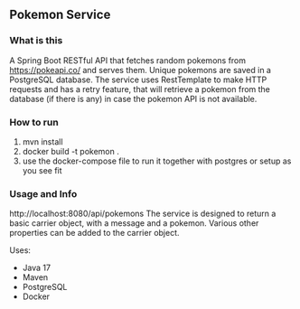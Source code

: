 ## Pokemon Service
### What is this
A Spring Boot RESTful API that fetches random pokemons from https://pokeapi.co/
and serves them. Unique pokemons are saved in a PostgreSQL database. 
The service uses RestTemplate to make HTTP requests and has a retry feature, that will retrieve a pokemon from the database (if there is any) in case the pokemon API is not available.

### How to run
1. mvn install
2. docker build -t pokemon .
3. use the docker-compose file to run it together with postgres or setup as you see fit

### Usage and Info
http://localhost:8080/api/pokemons
The service is designed to return a basic carrier object, with a message and a pokemon. 
Various other properties can be added to the carrier object.

 Uses:
 - Java 17
 - Maven
 - PostgreSQL
 - Docker
